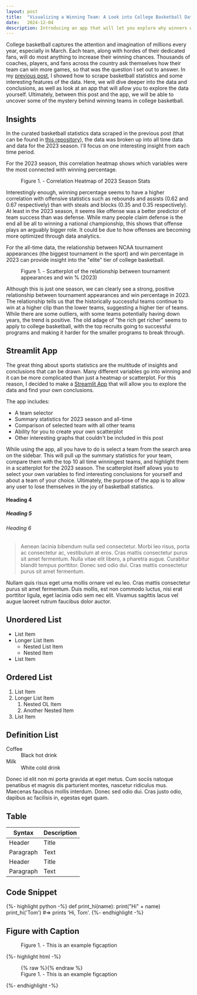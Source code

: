 ```yaml
---
layout: post
title:  "Visualizing a Winning Team: A Look into College Basketball Data"
date:   2024-12-04
description: Introducing an app that will let you explore why winners win.
---
```


<p class="intro"><span class="dropcap">C</span>ollege basketball captures the attention and imagination of millions every year, especially in March. Each team, along with hordes of their dedicated fans, will do most anything to increase their winning chances. Thousands of coaches, players, and fans across the country ask themselves how their team can win more games, so that was the question I set out to answer. In my <a href="https://keepthebarlow.github.io/my-blog/blog/data-curation/">previous post</a>, I showed how to scrape basketball statistics and some interesting features of the data. Here, we will dive deeper into the data and conclusions, as well as look at an app that will allow you to explore the data yourself. Ultimately, between this post and the app, we will be able to uncover some of the mystery behind winning teams in college basketball.</p>

## Insights

In the curated basketball statistics data scraped in the previous post (that can be found in [this repository](https://github.com/KeepTheBarlow/basketball-stats-app)), the data was broken up into all time data and data for the 2023 season. I'll focus on one interesting insight from each time period.

For the 2023 season, this correlation heatmap shows which variables were the most connected with winning percentage.

<figure>
    <img src="{{ '/assets/img/corr_heatmap.png' | relative_url }}" alt="">
    <figcaption>Figure 1. - Correlation Heatmap of 2023 Season Stats</figcaption>
</figure>

Interestingly enough, winning percentage seems to have a higher correlation with offensive statistics such as rebounds and assists (0.62 and 0.67 respectively) than with steals and blocks (0.35 and 0.35 respectively). At least in the 2023 season, it seems like offense was a better predictor of team success than was defense. While many people claim defense is the end all be all to winning a national championship, this shows that offense plays an arguably bigger role. It could be due to how offenses are becoming more optimized through data analytics.

For the all-time data, the relationship between NCAA tournament appearances (the biggest tournament in the sport) and win percentage in 2023 can provide insight into the "elite" tier of college basketball.

<figure>
    <img src="{{ '/assets/img/ncaa_apps.png' | relative_url }}" alt="">
    <figcaption>Figure 1. - Scatterplot of the relationship between tournament appearances and win % (2023)</figcaption>
</figure>

Although this is just one season, we can clearly see a strong, positive relationship between tournament appearances and win percentage in 2023. The relationship tells us that the historically successful teams continue to win at a higher clip than the lower teams, suggesting a higher tier of teams. While there are some outliers, with some teams potentially having down years, the trend is positive. The old adage of "the rich get richer" seems to apply to college basketball, with the top recruits going to successful programs and making it harder for the smaller programs to break through.

## Streamlit App

The great thing about sports statistics are the multitude of insights and conclusions that can be drawn. Many different variables go into winning and it can be more complicated than just a heatmap or scatterplot. For this reason, I decided to make a [Streamlit App](https://college-basketball-statistics.streamlit.app/) that will allow you to explore the data and find your own conclusions.

The app includes:
* A team selector
* Summary statistics for 2023 season and all-time
* Comparison of selected team with all other teams
* Ability for you to create your own scatterplot
* Other interesting graphs that couldn't be included in this post

While using the app, all you have to do is select a team from the search area on the sidebar. This will pull up the summary statistics for your team, compare them with the top 10 all time winningest teams, and highlight them in a scatterplot for the 2023 season. The scatterplot itself allows you to select your own variables to find interesting conclusions for yourself and about a team of your choice. Ultimately, the purpose of the app is to allow any user to lose themselves in the joy of basketball statistics.

#### Heading 4

##### Heading 5

###### Heading 6

<blockquote>Aenean lacinia bibendum nulla sed consectetur. Morbi leo risus, porta ac consectetur ac, vestibulum at eros. Cras mattis consectetur purus sit amet fermentum. Nulla vitae elit libero, a pharetra augue. Curabitur blandit tempus porttitor. Donec sed odio dui. Cras mattis consectetur purus sit amet fermentum.</blockquote>

Nullam quis risus eget urna mollis ornare vel eu leo. Cras mattis consectetur purus sit amet fermentum. Duis mollis, est non commodo luctus, nisi erat porttitor ligula, eget lacinia odio sem nec elit. Vivamus sagittis lacus vel augue laoreet rutrum faucibus dolor auctor.

## Unordered List
* List Item
* Longer List Item
  * Nested List Item
  * Nested Item
* List Item

## Ordered List
1. List Item
2. Longer List Item
    1. Nested OL Item
    2. Another Nested Item
3. List Item

## Definition List
<dl>
  <dt>Coffee</dt>
  <dd>Black hot drink</dd>
  <dt>Milk</dt>
  <dd>White cold drink</dd>
</dl>

Donec id elit non mi porta gravida at eget metus. Cum sociis natoque penatibus et magnis dis parturient montes, nascetur ridiculus mus. Maecenas faucibus mollis interdum. Donec sed odio dui. Cras justo odio, dapibus ac facilisis in, egestas eget quam.

## Table

| Syntax      | Description |
| ----------- | ----------- |
| Header      | Title       |
| Paragraph   | Text        |
| Header      | Title       |
| Paragraph   | Text        |

## Code Snippet

{%- highlight python -%}
def print_hi(name):
  print("Hi" + name)
print_hi('Tom')
#=> prints 'Hi, Tom'.
{%- endhighlight -%}


## Figure with Caption

<figure>
	<img src="{{site.url}}/{{site.baseurl}}/assets/img/touring.jpg" alt=""> 
	<figcaption>Figure 1. - This is an example figcaption</figcaption>
</figure>


{%- highlight html -%}
<figure>
	{% raw %}<img src="{{site.url}}/{{site.baseurl}}/assets/img/touring.jpg" alt="">{% endraw %}
	<figcaption>Figure 1. - This is an example figcaption</figcaption>
</figure>
{%- endhighlight -%}

